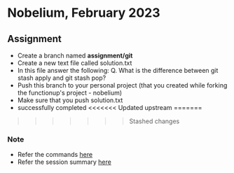 # Nobelium, February 2023 

## Assignment
- Create a branch named **assignment/git**
- Create a new text file called solution.txt
- In this file answer the following:
  Q. What is the difference between git stash apply and git stash pop?
- Push this branch to your personal project (that you created while forking the functionup's project - nobelium)
- Make sure that you push solution.txt
- successfully completed
<<<<<<< Updated upstream
=======

>>>>>>> Stashed changes
### Note
- Refer the commands [here](https://github.com/sabihak89/nobelium/blob/session/git/commands.txt)
- Refer the session summary [here](https://drive.google.com/file/d/1GtJorM49A7QHveyKzsu_iWmG9vbjGFEV/view?usp=share_link) 

